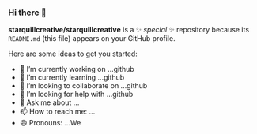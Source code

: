 ### Hi there 👋


**starquillcreative/starquillcreative** is a ✨ _special_ ✨ repository because its `README.md` (this file) appears on your GitHub profile.

Here are some ideas to get you started:

- 🔭 I’m currently working on ...github
- 🌱 I’m currently learning ...github
- 👯 I’m looking to collaborate on ...github
- 🤔 I’m looking for help with ...github
- 💬 Ask me about ...
- 📫 How to reach me: ...
- 😄 Pronouns: ...We

